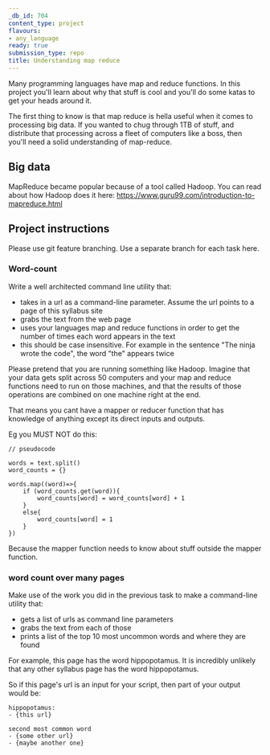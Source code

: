 ```yaml
---
_db_id: 704
content_type: project
flavours:
- any_language
ready: true
submission_type: repo
title: Understanding map reduce
---
```


Many programming languages have map and reduce functions. In this project you'll learn about why that stuff is cool and you'll do some katas to get your heads around it.

The first thing to know is that map reduce is hella useful when it comes to processing big data. If you wanted to chug through 1TB of stuff, and distribute that processing across a fleet of computers like a boss, then you'll need a solid understanding of map-reduce.

## Big data 

MapReduce became popular because of a tool called Hadoop. You can read about how Hadoop does it here: https://www.guru99.com/introduction-to-mapreduce.html 


## Project instructions

Please use git feature branching. Use a separate branch for each task here. 

### Word-count

Write a well architected command line utility that:

- takes in a url as a command-line parameter. Assume the url points to a page of this syllabus site
- grabs the text from the web page
- uses your languages map and reduce functions in order to get the number of times each word appears in the text 
- this should be case insensitive. For example in the sentence "The ninja wrote the code", the word "the" appears twice
 
Please pretend that you are running something like Hadoop. Imagine that your data gets split across 50 computers and your map and reduce functions need to run on those machines, and that the results of those operations are combined on one machine right at the end.

That means you cant have a mapper or reducer function that has knowledge of anything except its direct inputs and outputs.  

Eg you MUST NOT do this:

```
// pseudocode

words = text.split()
word_counts = {}

words.map((word)=>{
    if (word_counts.get(word)){
        word_counts[word] = word_counts[word] + 1
    }
    else{
        word_counts[word] = 1
    }
})

```

Because the mapper function needs to know about stuff outside the mapper function.

### word count over many pages

Make use of the work you did in the previous task to make a command-line utility that:

- gets a list of urls as command line parameters
- grabs the text from each of those
- prints a list of the top 10 most uncommon words and where they are found

For example, this page has the word hippopotamus. It is incredibly unlikely that any other syllabus page has the word hippopotamus.

So if this page's url is an input for your script, then part of your output would be:

```
hippopotamus:
- {this url}

second most common word
- {some other url}
- {maybe another one}
```